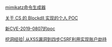 [mimikatz命令生成器](https://github.com/audrummer15/gt-generator)

[关于 CS 的 Blockdll 实现的个人 POC](https://paper.seebug.org/929/)

[新CVE-2019-0807的poc](https://github.com/Leoid/CVE-2019-0708/blob/master/0708.py)

[挖洞经验| 从XSS漏洞到四步CSRF利用实现账户劫持](https://www.freebuf.com/vuls/203257.html)
